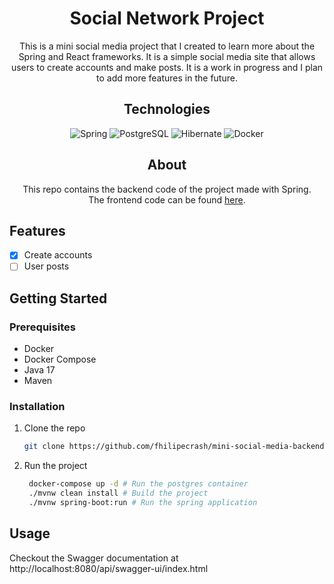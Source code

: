<h1 align="center"> Social Network Project </h1>

<p align="center">
This is a mini social media project that I created to learn more about the Spring and React frameworks. It is a simple social media site that allows users to create accounts and make posts. It is a work in progress and I plan to add more features in the future.
</p>

<h2 align="center"> Technologies </h2>
<p align="center">
<img src="https://img.shields.io/badge/Spring-6DB33F?style=for-the-badge&logo=spring&logoColor=white" alt="Spring">
<img src="https://img.shields.io/badge/PostgreSQL-316192?style=for-the-badge&logo=postgresql&logoColor=white" alt="PostgreSQL">
<img src="https://img.shields.io/badge/Hibernate-59666C?style=for-the-badge&logo=Hibernate&logoColor=white" alt="Hibernate">
<img src="https://img.shields.io/badge/Docker-2CA5E0?style=for-the-badge&logo=docker&logoColor=white" alt="Docker">
</p>

<h2 align="center"> About </h2>

<p align="center">
This repo contains the backend code of the project made with Spring. <br>
The frontend code can be found <a href="https://github.com/fhilipecrash/mini-social-media-frontend">here</a>.
</p>

## Features

- [x] Create accounts
- [ ] User posts

## Getting Started

### Prerequisites
- Docker
- Docker Compose
- Java 17
- Maven

### Installation

1. Clone the repo
   ```sh
   git clone https://github.com/fhilipecrash/mini-social-media-backend
   ```
2. Run the project
   ```sh
    docker-compose up -d # Run the postgres container
    ./mvnw clean install # Build the project 
    ./mvnw spring-boot:run # Run the spring application
    ```
   
## Usage

Checkout the Swagger documentation at http://localhost:8080/api/swagger-ui/index.html
